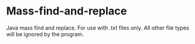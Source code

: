 # Mass-find-and-replace
Java mass find and replace. For use with .txt files only. All other file types will be ignored by the program.
